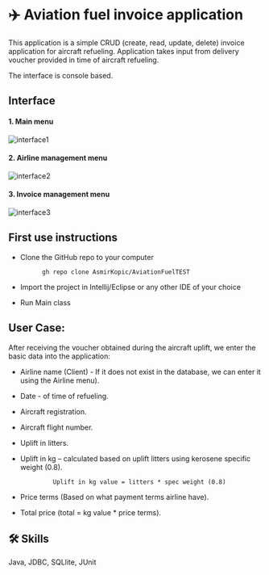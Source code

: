 
# ✈️ Aviation fuel invoice application

This application is a simple CRUD (create, read, update, delete) invoice application for aircraft refueling.
Application takes input from delivery voucher provided in time of aircraft refueling. 

The interface is console based.


## Interface

#### 1. Main menu

![interface1](https://github.com/AsmirKopic/AviationFuelTEST/blob/master/images/interface.png)

#### 2. Airline management menu

![interface2](https://github.com/AsmirKopic/AviationFuelTEST/blob/master/images/interface2.png)

#### 3. Invoice management menu

![interface3](https://github.com/AsmirKopic/AviationFuelTEST/blob/master/images/interface3.png)


## First use instructions

* Clone the GitHub repo to your computer

            gh repo clone AsmirKopic/AviationFuelTEST

* Import the project in Intellij/Eclipse or any other IDE of your choice
* Run Main class

## User Case:

After receiving the voucher obtained during the aircraft uplift, 
we enter the basic data into the application:
   * Airline name (Client) - If it does not exist in the database, we can enter it using the Airline menu).
   * Date - of time of refueling.
   * Aircraft registration.
   * Aircraft flight number.
   * Uplift in litters.
   * Uplift in kg – calculated based on uplift litters using kerosene specific weight (0.8). 
                  
                  Uplift in kg value = litters * spec weight (0.8)
   *	Price terms (Based on what payment terms airline have).
   * 	Total price (total = kg value * price terms).
            


## 🛠 Skills
Java, JDBC, SQLlite, JUnit


  
